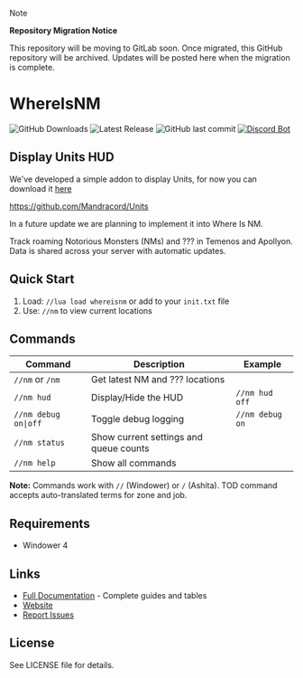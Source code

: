 > [!NOTE]
> **Repository Migration Notice**
> 
> This repository will be moving to GitLab soon. Once migrated, this GitHub repository will be archived.
> Updates will be posted here when the migration is complete.


# WhereIsNM

![GitHub Downloads](https://img.shields.io/github/downloads/Mandracord/whereisnm-addon/total) ![Latest Release](https://img.shields.io/github/v/release/Mandracord/whereisnm-addon) ![GitHub last commit](https://img.shields.io/github/last-commit/Mandracord/whereisnm-addon)  [![Discord Bot](https://img.shields.io/badge/Discord-Invite%20Bot-5865F2?logo=discord&logoColor=white)](https://whereisnm.com/discord)

## Display Units HUD

We've developed a simple addon to display Units, for now you can download it [here](https://github.com/Mandracord/Units)

https://github.com/Mandracord/Units

In a future update we are planning to implement it into Where Is NM.


Track roaming Notorious Monsters (NMs) and ??? in Temenos and Apollyon. Data is shared across your server with automatic updates.

## Quick Start

1. Load: `//lua load whereisnm` or add to your `init.txt` file
2. Use: `//nm` to view current locations

## Commands

| Command | Description | Example |
|---------|-------------|---------|
| `//nm` or `/nm` | Get latest NM and ??? locations | |
| `//nm hud` | Display/Hide the HUD | `//nm hud off` |
| `//nm debug on\|off` | Toggle debug logging | `//nm debug on` |
| `//nm status` | Show current settings and queue counts | |
| `//nm help` | Show all commands | |

**Note:** Commands work with `//` (Windower) or `/` (Ashita). TOD command accepts auto-translated terms for zone and job.

## Requirements

- Windower 4 

## Links

- [Full Documentation](https://whereisnm.com/documentation) - Complete guides and tables
- [Website](https://whereisnm.com)
- [Report Issues](https://github.com/Mandracord/whereisnm-addon/issues)


## License

See LICENSE file for details.
